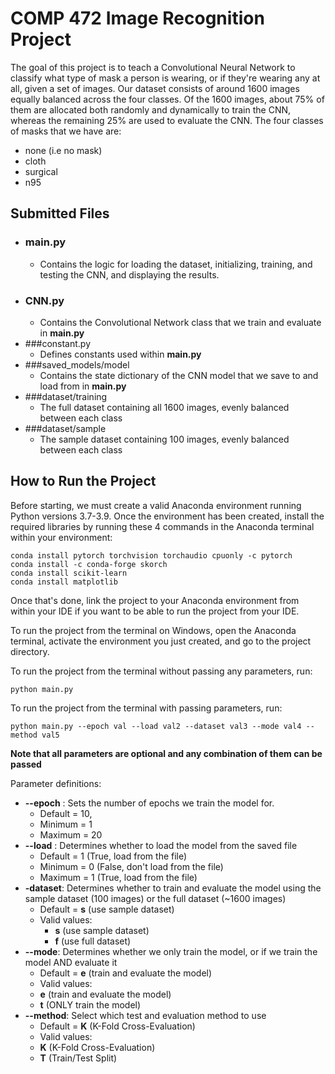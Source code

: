 # COMP 472 Image Recognition Project

The goal of this project is to teach a Convolutional Neural Network to classify what type of mask a person is wearing, 
or if they're wearing any at all, given a set of images. Our dataset consists of around 1600 images equally balanced across the
four classes. Of the 1600 images, about 75% of them are allocated both randomly and dynamically to train the CNN, whereas the 
remaining 25% are used to evaluate the CNN. The four classes of masks that we have are: 

* none (i.e no mask)
* cloth
* surgical
* n95

## Submitted Files

* ### main.py
  * Contains the logic for loading the dataset, initializing, training, and testing the CNN, and displaying the results.
* ### CNN.py
  * Contains the Convolutional Network class that we train and evaluate in **main.py**
* ###constant.py
  * Defines constants used within **main.py**
* ###saved_models/model
  * Contains the state dictionary of the CNN model that we save to and load from in  **main.py**
* ###dataset/training
  * The full dataset containing all 1600 images, evenly balanced between each class
* ###dataset/sample
  * The sample dataset containing 100 images, evenly balanced between each class
  
## How to Run the Project
Before starting, we must create a valid Anaconda environment running Python versions 3.7-3.9.
Once the environment has been created, install the required libraries by running these 4 commands in the Anaconda terminal within your environment:

```pycon
conda install pytorch torchvision torchaudio cpuonly -c pytorch
conda install -c conda-forge skorch
conda install scikit-learn
conda install matplotlib
```
Once that's done, link the project to your Anaconda environment from within your IDE if you want to be able to run the project from your IDE.

To run the project from the terminal on Windows, open the Anaconda terminal, activate the environment you just created, and go to the project directory. 

To run the project from the terminal without passing any parameters, run:
```pycon
python main.py
```
To run the project from the terminal with passing parameters, run:
```pycon
python main.py --epoch val --load val2 --dataset val3 --mode val4 --method val5
```
**Note that all parameters are optional and any combination of them can be passed**

Parameter definitions:
* **--epoch** : Sets the number of epochs we train the model for. 
  * Default = 10, 
  * Minimum = 1 
  * Maximum = 20
* **--load** : Determines whether to load the model from the saved file 
  * Default = 1 (True, load from the file)
  * Minimum = 0 (False, don't load from the file)
  * Maximum = 1 (True, load from the file)
* **-dataset**: Determines whether to train and evaluate the model using the sample dataset (100 images) or the full dataset (~1600 images)
  * Default = **s** (use sample dataset)
  * Valid values:
    * **s** (use sample dataset)
    * **f** (use full dataset)
* **--mode**: Determines whether we only train the model, or if we train the model AND evaluate it
  * Default = **e** (train and evaluate the model)
  * Valid values:
  * **e** (train and evaluate the model)
  * **t** (ONLY train the model)
* **--method**: Select which test and evaluation method to use
  * Default = **K** (K-Fold Cross-Evaluation)
  *  Valid values:
    * **K** (K-Fold Cross-Evaluation)
    * **T** (Train/Test Split)